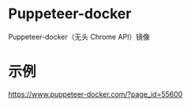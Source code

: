 # Puppeteer-docker
Puppeteer-docker（无头 Chrome API）镜像

# 示例
https://www.puppeteer-docker.com/?page_id=55600
